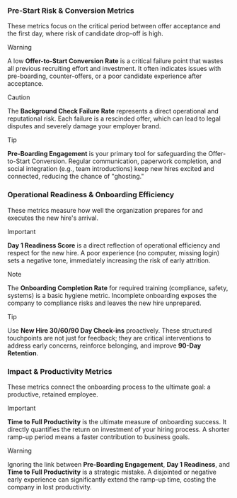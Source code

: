 ### **Pre-Start Risk & Conversion Metrics**

These metrics focus on the critical period between offer acceptance and the first day, where risk of candidate drop-off is high.

> [!WARNING]
> A low **Offer-to-Start Conversion Rate** is a critical failure point that wastes all previous recruiting effort and investment. It often indicates issues with pre-boarding, counter-offers, or a poor candidate experience after acceptance.

> [!CAUTION]
> The **Background Check Failure Rate** represents a direct operational and reputational risk. Each failure is a rescinded offer, which can lead to legal disputes and severely damage your employer brand.

> [!TIP]
> **Pre-Boarding Engagement** is your primary tool for safeguarding the Offer-to-Start Conversion. Regular communication, paperwork completion, and social integration (e.g., team introductions) keep new hires excited and connected, reducing the chance of "ghosting."

### **Operational Readiness & Onboarding Efficiency**

These metrics measure how well the organization prepares for and executes the new hire's arrival.

> [!IMPORTANT]
> **Day 1 Readiness Score** is a direct reflection of operational efficiency and respect for the new hire. A poor experience (no computer, missing login) sets a negative tone, immediately increasing the risk of early attrition.

> [!NOTE]
> The **Onboarding Completion Rate** for required training (compliance, safety, systems) is a basic hygiene metric. Incomplete onboarding exposes the company to compliance risks and leaves the new hire unprepared.

> [!TIP]
> Use **New Hire 30/60/90 Day Check-ins** proactively. These structured touchpoints are not just for feedback; they are critical interventions to address early concerns, reinforce belonging, and improve **90-Day Retention**.

### **Impact & Productivity Metrics**

These metrics connect the onboarding process to the ultimate goal: a productive, retained employee.

> [!IMPORTANT]
> **Time to Full Productivity** is the ultimate measure of onboarding success. It directly quantifies the return on investment of your hiring process. A shorter ramp-up period means a faster contribution to business goals.

> [!WARNING]
> Ignoring the link between **Pre-Boarding Engagement**, **Day 1 Readiness**, and **Time to Full Productivity** is a strategic mistake. A disjointed or negative early experience can significantly extend the ramp-up time, costing the company in lost productivity.
